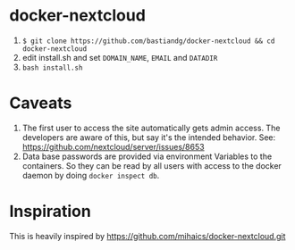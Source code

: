 # docker-nextcloud

1. `$ git clone https://github.com/bastiandg/docker-nextcloud && cd docker-nextcloud`
2. edit install.sh and set `DOMAIN_NAME`, `EMAIL` and `DATADIR`
3. `bash install.sh`

# Caveats
1. The first user to access the site automatically gets admin access. The developers are aware of this, but say it's the intended behavior. See: https://github.com/nextcloud/server/issues/8653
2. Data base passwords are provided via environment Variables to the containers. So they can be read by all users with access to the docker daemon by doing `docker inspect db`.

# Inspiration
This is heavily inspired by https://github.com/mihaics/docker-nextcloud.git
